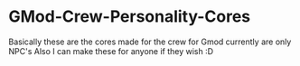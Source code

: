 # GMod-Crew-Personality-Cores


Basically these are the cores made for the crew for Gmod currently are only NPC's 
Also I can make these for anyone if they wish :D
